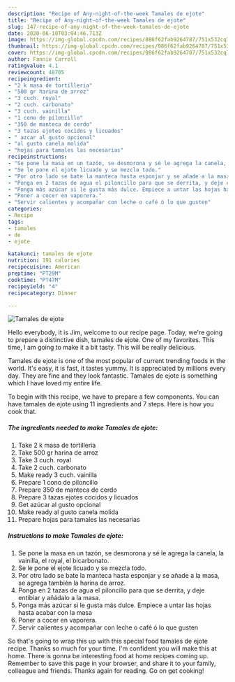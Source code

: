 ```yaml
---
description: "Recipe of Any-night-of-the-week Tamales de ejote"
title: "Recipe of Any-night-of-the-week Tamales de ejote"
slug: 147-recipe-of-any-night-of-the-week-tamales-de-ejote
date: 2020-06-10T03:04:46.713Z
image: https://img-global.cpcdn.com/recipes/086f62fab9264787/751x532cq70/tamales-de-ejote-foto-principal.jpg
thumbnail: https://img-global.cpcdn.com/recipes/086f62fab9264787/751x532cq70/tamales-de-ejote-foto-principal.jpg
cover: https://img-global.cpcdn.com/recipes/086f62fab9264787/751x532cq70/tamales-de-ejote-foto-principal.jpg
author: Fannie Carroll
ratingvalue: 4.1
reviewcount: 48705
recipeingredient:
- "2 k masa de tortilleria"
- "500 gr harina de arroz"
- "3 cuch. royal"
- "2 cuch. carbonato"
- "3 cuch. vainilla"
- "1 cono de piloncillo"
- "350 de manteca de cerdo"
- "3 tazas ejotes cocidos y licuados"
- " azcar al gusto opcional"
- "al gusto canela molida"
- "hojas para tamales las necesarias"
recipeinstructions:
- "Se pone la masa en un tazón, se desmorona y sé le agrega la canela, la vainilla, el royal, el bicarbonato."
- "Se le pone el ejote licuado y se mezcla todo."
- "Por otro lado se bate la manteca hasta esponjar y se añade a la masa, se agrega también la harina de arroz."
- "Ponga en 2 tazas de agua el piloncillo para que se derrita, y deje entibiar y añádalo a la masa."
- "Ponga más azúcar si le gusta más dulce. Empiece a untar las hojas hasta acabar con la masa"
- "Poner a cocer en vaporera."
- "Servir calientes y acompañar con leche o café ó lo que gusten"
categories:
- Recipe
tags:
- tamales
- de
- ejote

katakunci: tamales de ejote 
nutrition: 191 calories
recipecuisine: American
preptime: "PT29M"
cooktime: "PT47M"
recipeyield: "4"
recipecategory: Dinner

---
```



![Tamales de ejote](https://img-global.cpcdn.com/recipes/086f62fab9264787/751x532cq70/tamales-de-ejote-foto-principal.jpg)

Hello everybody, it is Jim, welcome to our recipe page. Today, we're going to prepare a distinctive dish, tamales de ejote. One of my favorites. This time, I am going to make it a bit tasty. This will be really delicious.

Tamales de ejote is one of the most popular of current trending foods in the world. It's easy, it is fast, it tastes yummy. It is appreciated by millions every day. They are fine and they look fantastic. Tamales de ejote is something which I have loved my entire life.




To begin with this recipe, we have to prepare a few components. You can have tamales de ejote using 11 ingredients and 7 steps. Here is how you cook that.

<!--inarticleads1-->

##### The ingredients needed to make Tamales de ejote:

1. Take 2 k masa de tortilleria
1. Take 500 gr harina de arroz
1. Take 3 cuch. royal
1. Take 2 cuch. carbonato
1. Make ready 3 cuch. vainilla
1. Prepare 1 cono de piloncillo
1. Prepare 350 de manteca de cerdo
1. Prepare 3 tazas ejotes cocidos y licuados
1. Get  azúcar al gusto opcional
1. Make ready al gusto canela molida
1. Prepare hojas para tamales las necesarias




<!--inarticleads2-->

##### Instructions to make Tamales de ejote:

1. Se pone la masa en un tazón, se desmorona y sé le agrega la canela, la vainilla, el royal, el bicarbonato.
1. Se le pone el ejote licuado y se mezcla todo.
1. Por otro lado se bate la manteca hasta esponjar y se añade a la masa, se agrega también la harina de arroz.
1. Ponga en 2 tazas de agua el piloncillo para que se derrita, y deje entibiar y añádalo a la masa.
1. Ponga más azúcar si le gusta más dulce. Empiece a untar las hojas hasta acabar con la masa
1. Poner a cocer en vaporera.
1. Servir calientes y acompañar con leche o café ó lo que gusten




So that's going to wrap this up with this special food tamales de ejote recipe. Thanks so much for your time. I'm confident you will make this at home. There is gonna be interesting food at home recipes coming up. Remember to save this page in your browser, and share it to your family, colleague and friends. Thanks again for reading. Go on get cooking!
